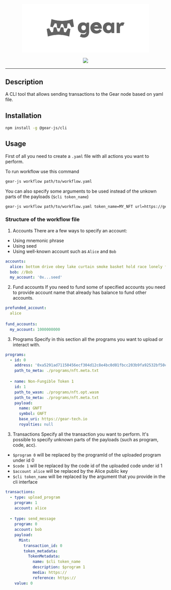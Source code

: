 <p align="center">
  <a href="https://gear-tech.io">
    <img src="https://github.com/gear-tech/gear/blob/master/images/logo-grey.png" width="400" alt="GEAR">
  </a>
</p>
<p align=center>
    <a href="https://github.com/gear-tech/gear-js/blob/master/LICENSE"><img src="https://img.shields.io/badge/License-GPL%203.0-success"></a>
</p>
<hr>

## Description

A CLI tool that allows sending transactions to the Gear node based on yaml file.

## Installation

```bash
npm install -g @gear-js/cli
```

## Usage

First of all you need to create a `.yaml` file with all actions you want to perform.

To run workflow use this command
```bash
gear-js workflow path/to/workflow.yaml
```

You can also specify some arguments to be used instead of the unkown parts of the payloads (`$cli token_name`)
```bash
gear-js workflow path/to/workflow.yaml token_name=MY_NFT url=https://gear-tech.io
```

### Structure of the workflow file
1. Accounts
There are a few ways to specify an account:
- Using mnemonic phrase
- Using seed
- Using well-known account such as `Alice` and `Bob` 
```yaml
accounts:
  alice: bottom drive obey lake curtain smoke basket hold race lonely fit walk//Alice
  bob: //Bob
  my_account: '0x...seed'
```
2. Fund accounts
If you need to fund some of specified accounts you need to provide account name that already has balance to fund other accounts.
```yaml
prefunded_account:
  alice

fund_accounts:
  my_account: 1000000000
```

3. Programs
Specify in this section all the programs you want to upload or interact with.

```yaml
programs:
  - id: 0
    address: '0xa5291ad71150456ecf304d12c8e4bc0d01fbcc203b9fa92532bf50c0377f87c4'
    path_to_meta: ./programs/nft.meta.txt

  - name: Non-Fungible Token 1
    id: 1
    path_to_wasm: ./programs/nft.opt.wasm
    path_to_meta: ./programs/nft.meta.txt
    payload: 
      name: GNFT
      symbol: GNFT
      base_uri: https://gear-tech.io
      royalties: null
```

3. Transactions
Specify all the transaction you want to perform.
It's possible to specify unknown parts of the payloads (such as program, code, acc).
- `$program 0` will be replaced by the programId of the uploaded program under id 0
- `$code 1` will be replaced by the code id of the uploaded code under id 1
- `$account alice` will be replaced by the Alice public key
- `$cli token_name` will be replaced by the argument that you provide in the cli interface

```yaml
transactions:
  - type: upload_program
    program: 1
    account: alice

  - type: send_message
    program: 0
    account: bob
    payload:
      Mint:
        transaction_id: 0
        token_metadata: 
          TokenMetadata:
            name: $cli token_name
            description: $program 1
            media: https://
            reference: https://
    value: 0
```
